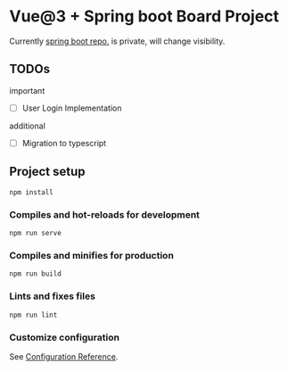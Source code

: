# Vue@3 + Spring boot Board Project

Currently [spring boot repo.](https://github.com/yelm-212/boardpj_server) is private, will change visibility.

## TODOs

important
- [ ] User Login Implementation

additional
- [ ] Migration to typescript

## Project setup
```
npm install
```

### Compiles and hot-reloads for development
```
npm run serve
```

### Compiles and minifies for production
```
npm run build
```

### Lints and fixes files
```
npm run lint
```

### Customize configuration
See [Configuration Reference](https://cli.vuejs.org/config/).

